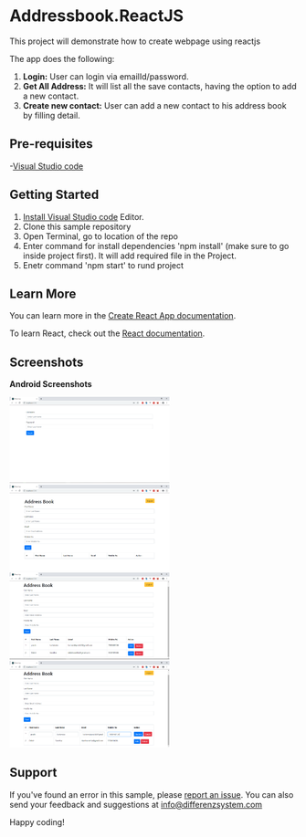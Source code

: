 # Addressbook.ReactJS
This project will demonstrate how to create webpage using reactjs 

The app does the following:
1. **Login:** User can login via emailId/password. 
2. **Get All Address:** It will list all the save contacts, having the option to add a new contact.
3. **Create new contact:** User can add a new contact to his address book by filling detail.

## Pre-requisites
-[Visual Studio code](https://code.visualstudio.com/)


## Getting Started
1. [Install Visual Studio code](https://code.visualstudio.com/) Editor.
2. Clone this sample repository 
3. Open Terminal, go to location of the repo
4. Enter command for install dependencies 'npm install' (make sure to go inside project first). It will add required file in the Project.
5. Enetr command 'npm start' to rund project 

## Learn More

You can learn more in the [Create React App documentation](https://facebook.github.io/create-react-app/docs/getting-started).

To learn React, check out the [React documentation](https://reactjs.org/).

## Screenshots

**Android Screenshots**

<img src="https://github.com/differenz-system/Addressbook.ReactJS/blob/master/public/screenshots/login.PNG" width="280"> <img src="https://github.com/differenz-system/Addressbook.ReactJS/blob/master/public/screenshots/Create.PNG" width="280"> <img src="https://github.com/differenz-system/Addressbook.ReactJS/blob/master/public/screenshots/List.PNG" width="280"> <img src="https://github.com/differenz-system/Addressbook.ReactJS/blob/master/public/screenshots/Update.PNG" width="280"> 

## Support
If you've found an error in this sample, please [report an issue](https://github.com/differenz-system/Addressbook.ReactJS/issues/new). You can also send your feedback and suggestions at info@differenzsystem.com

Happy coding!